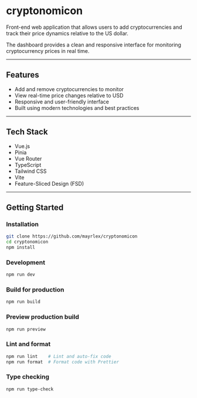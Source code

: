 # cryptonomicon

Front-end web application that allows users to add cryptocurrencies and track their price dynamics relative to the US dollar.

The dashboard provides a clean and responsive interface for monitoring cryptocurrency prices in real time.

---

## Features

- Add and remove cryptocurrencies to monitor
- View real-time price changes relative to USD
- Responsive and user-friendly interface
- Built using modern technologies and best practices

---

## Tech Stack
- Vue.js
- Pinia
- Vue Router
- TypeScript
- Tailwind CSS
- Vite
- Feature-Sliced Design (FSD)

---

## Getting Started

### Installation

```bash
git clone https://github.com/mayrlex/cryptonomicon
cd cryptonomicon
npm install
```

### Development

```bash
npm run dev
```

### Build for production

```bash
npm run build
```

### Preview production build

```bash
npm run preview
```

### Lint and format

```bash
npm run lint    # Lint and auto-fix code
npm run format  # Format code with Prettier
```

### Type checking

```bash
npm run type-check
```